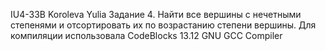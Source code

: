 IU4-33B Koroleva Yulia
Задание 4. Найти все вершины с нечетными степенями и отсортировать их по возрастанию степени вершины. Для компиляции использовала CodeBlocks 13.12 GNU GCC Compiler
